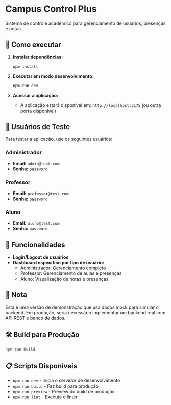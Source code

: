 # Campus Control Plus

Sistema de controle acadêmico para gerenciamento de usuários, presenças e notas.

## 🚀 Como executar

1. **Instalar dependências:**
   ```bash
   npm install
   ```

2. **Executar em modo desenvolvimento:**
   ```bash
   npm run dev
   ```

3. **Acessar a aplicação:**
   - A aplicação estará disponível em: `http://localhost:5175` (ou outra porta disponível)

## 👤 Usuários de Teste

Para testar a aplicação, use os seguintes usuários:

### Administrador
- **Email:** `admin@test.com`
- **Senha:** `password`

### Professor
- **Email:** `professor@test.com`
- **Senha:** `password`

### Aluno
- **Email:** `aluno@test.com`
- **Senha:** `password`

## 🔧 Funcionalidades

- **Login/Logout de usuários**
- **Dashboard específico por tipo de usuário:**
  - Administrador: Gerenciamento completo
  - Professor: Gerenciamento de aulas e presenças
  - Aluno: Visualização de notas e presenças

## 📝 Nota

Esta é uma versão de demonstração que usa dados mock para simular o backend. Em produção, seria necessário implementar um backend real com API REST e banco de dados.

## 🛠️ Build para Produção

```bash
npm run build
```

## 📋 Scripts Disponíveis

- `npm run dev` - Inicia o servidor de desenvolvimento
- `npm run build` - Faz build para produção
- `npm run preview` - Preview do build de produção
- `npm run lint` - Executa o linter

